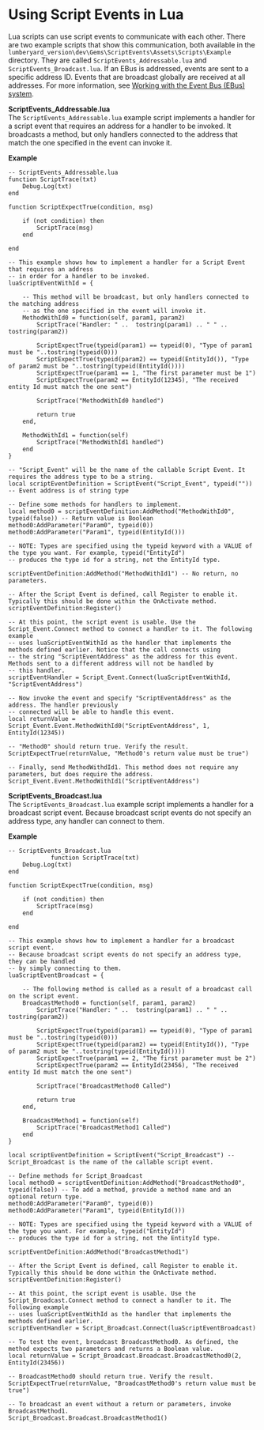 # Using Script Events in Lua<a name="script-events-lua"></a>

Lua scripts can use script events to communicate with each other\. There are two example scripts that show this communication, both available in the `lumberyard_version\dev\Gems\ScriptEvents\Assets\Scripts\Example` directory\. They are called `ScriptEvents_Addressable.lua` and `ScriptEvents_Broadcast.lua`\. If an EBus is addressed, events are sent to a specific address ID\. Events that are broadcast globally are received at all addresses\. For more information, see [Working with the Event Bus \(EBus\) system](ebus-intro.md)\.

**ScriptEvents\_Addressable\.lua**  
The `ScriptEvents_Addressable.lua` example script implements a handler for a script event that requires an address for a handler to be invoked\. It broadcasts a method, but only handlers connected to the address that match the one specified in the event can invoke it\. 

**Example**  

```
-- ScriptEvents_Addressable.lua
function ScriptTrace(txt)
    Debug.Log(txt)
end

function ScriptExpectTrue(condition, msg)

    if (not condition) then
        ScriptTrace(msg)
    end

end

-- This example shows how to implement a handler for a Script Event that requires an address
-- in order for a handler to be invoked.
luaScriptEventWithId = {

    -- This method will be broadcast, but only handlers connected to the matching address 
    -- as the one specified in the event will invoke it.
    MethodWithId0 = function(self, param1, param2)
        ScriptTrace("Handler: " ..  tostring(param1) .. " " .. tostring(param2))

        ScriptExpectTrue(typeid(param1) == typeid(0), "Type of param1 must be "..tostring(typeid(0)))
        ScriptExpectTrue(typeid(param2) == typeid(EntityId()), "Type of param2 must be "..tostring(typeid(EntityId())))
        ScriptExpectTrue(param1 == 1, "The first parameter must be 1")
        ScriptExpectTrue(param2 == EntityId(12345), "The received entity Id must match the one sent")

        ScriptTrace("MethodWithId0 handled")

        return true
    end,

    MethodWithId1 = function(self)
        ScriptTrace("MethodWithId1 handled")
    end
}

-- "Script_Event" will be the name of the callable Script Event. It requires the address type to be a string.
local scriptEventDefinition = ScriptEvent("Script_Event", typeid("")) -- Event address is of string type

-- Define some methods for handlers to implement.
local method0 = scriptEventDefinition:AddMethod("MethodWithId0", typeid(false)) -- Return value is Boolean
method0:AddParameter("Param0", typeid(0))
method0:AddParameter("Param1", typeid(EntityId()))

-- NOTE: Types are specified using the typeid keyword with a VALUE of the type you want. For example, typeid("EntityId") 
-- produces the type id for a string, not the EntityId type.

scriptEventDefinition:AddMethod("MethodWithId1") -- No return, no parameters.

-- After the Script Event is defined, call Register to enable it. Typically this should be done within the OnActivate method.
scriptEventDefinition:Register()

-- At this point, the script event is usable. Use the Script_Event.Connect method to connect a handler to it. The following example 
-- uses luaScriptEventWithId as the handler that implements the methods defined earlier. Notice that the call connects using 
-- the string "ScriptEventAddress" as the address for this event. Methods sent to a different address will not be handled by 
-- this handler.
scriptEventHandler = Script_Event.Connect(luaScriptEventWithId, "ScriptEventAddress")

-- Now invoke the event and specify "ScriptEventAddress" as the address. The handler previously 
-- connected will be able to handle this event.
local returnValue = Script_Event.Event.MethodWithId0("ScriptEventAddress", 1, EntityId(12345))

-- "Method0" should return true. Verify the result.
ScriptExpectTrue(returnValue, "Method0's return value must be true")

-- Finally, send MethodWithdId1. This method does not require any parameters, but does require the address.
Script_Event.Event.MethodWithId1("ScriptEventAddress")
```

**ScriptEvents\_Broadcast\.lua**  
The `ScriptEvents_Broadcast.lua` example script implements a handler for a broadcast script event\. Because broadcast script events do not specify an address type, any handler can connect to them\.

**Example**  

```
-- ScriptEvents_Broadcast.lua
            function ScriptTrace(txt)
    Debug.Log(txt)
end

function ScriptExpectTrue(condition, msg)

    if (not condition) then
        ScriptTrace(msg)
    end

end

-- This example shows how to implement a handler for a broadcast script event.
-- Because broadcast script events do not specify an address type, they can be handled
-- by simply connecting to them.
luaScriptEventBroadcast = {

    -- The following method is called as a result of a broadcast call on the script event.
    BroadcastMethod0 = function(self, param1, param2)
        ScriptTrace("Handler: " ..  tostring(param1) .. " " .. tostring(param2))

        ScriptExpectTrue(typeid(param1) == typeid(0), "Type of param1 must be "..tostring(typeid(0)))
        ScriptExpectTrue(typeid(param2) == typeid(EntityId()), "Type of param2 must be "..tostring(typeid(EntityId())))
        ScriptExpectTrue(param1 == 2, "The first parameter must be 2")
        ScriptExpectTrue(param2 == EntityId(23456), "The received entity Id must match the one sent")

        ScriptTrace("BroadcastMethod0 Called")

        return true
    end,

    BroadcastMethod1 = function(self)
        ScriptTrace("BroadcastMethod1 Called")
    end
}

local scriptEventDefinition = ScriptEvent("Script_Broadcast") -- Script_Broadcast is the name of the callable script event.

-- Define methods for Script_Broadcast
local method0 = scriptEventDefinition:AddMethod("BroadcastMethod0", typeid(false)) -- To add a method, provide a method name and an optional return type.
method0:AddParameter("Param0", typeid(0))
method0:AddParameter("Param1", typeid(EntityId()))

-- NOTE: Types are specified using the typeid keyword with a VALUE of the type you want. For example, typeid("EntityId") 
-- produces the type id for a string, not the EntityId type.

scriptEventDefinition:AddMethod("BroadcastMethod1")

-- After the Script Event is defined, call Register to enable it. Typically this should be done within the OnActivate method.
scriptEventDefinition:Register()

-- At this point, the script event is usable. Use the Script_Broadcast.Connect method to connect a handler to it. The following example 
-- uses luaScriptEventWithId as the handler that implements the methods defined earlier.
scriptEventHandler = Script_Broadcast.Connect(luaScriptEventBroadcast)

-- To test the event, broadcast BroadcastMethod0. As defined, the method expects two parameters and returns a Boolean value.
local returnValue = Script_Broadcast.Broadcast.BroadcastMethod0(2, EntityId(23456))

-- BroadcastMethod0 should return true. Verify the result.
ScriptExpectTrue(returnValue, "BroadcastMethod0's return value must be true")

-- To broadcast an event without a return or parameters, invoke BroadcastMethod1.
Script_Broadcast.Broadcast.BroadcastMethod1()
```